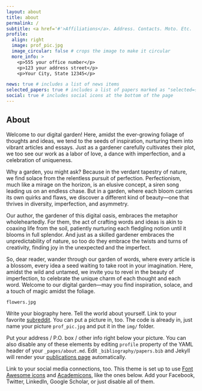 ```yaml
---
layout: about
title: about
permalink: /
subtitle: <a href='#'>Affiliations</a>. Address. Contacts. Moto. Etc.
profile:
  align: right
  image: prof_pic.jpg
  image_circular: false # crops the image to make it circular
  more_info: >
    <p>555 your office number</p>
    <p>123 your address street</p>
    <p>Your City, State 12345</p>

news: true # includes a list of news items
selected_papers: true # includes a list of papers marked as "selected={true}"
social: true # includes social icons at the bottom of the page
---
```


<!-- ![Alt text](./assets/img/flowers.jpg "background image") -->

## About


Welcome to our digital garden! Here, amidst the ever-growing foliage of thoughts and ideas, we tend to the seeds of inspiration, nurturing them into vibrant articles and essays. Just as a gardener carefully cultivates their plot, we too see our work as a labor of love, a dance with imperfection, and a celebration of uniqueness.

Why a garden, you might ask? Because in the verdant tapestry of nature, we find solace from the relentless pursuit of perfection. Perfectionism, much like a mirage on the horizon, is an elusive concept, a siren song leading us on an endless chase. But in a garden, where each bloom carries its own quirks and flaws, we discover a different kind of beauty—one that thrives in diversity, imperfection, and asymmetry.

Our author, the gardener of this digital oasis, embraces the metaphor wholeheartedly. For them, the act of crafting words and ideas is akin to coaxing life from the soil, patiently nurturing each fledgling notion until it blooms in full splendor. And just as a skilled gardener embraces the unpredictability of nature, so too do they embrace the twists and turns of creativity, finding joy in the unexpected and the imperfect.

So, dear reader, wander through our garden of words, where every article is a blossom, every idea a seed waiting to take root in your imagination. Here, amidst the wild and untamed, we invite you to revel in the beauty of imperfection, to celebrate the unique charm of each thought and each word. Welcome to our digital garden—may you find inspiration, solace, and a touch of magic amidst the foliage.

`flowers.jpg`

Write your biography here. Tell the world about yourself. Link to your favorite [subreddit](http://reddit.com). You can put a picture in, too. The code is already in, just name your picture `prof_pic.jpg` and put it in the `img/` folder.

Put your address / P.O. box / other info right below your picture. You can also disable any of these elements by editing `profile` property of the YAML header of your `_pages/about.md`. Edit `_bibliography/papers.bib` and Jekyll will render your [publications page](/al-folio/publications/) automatically.

Link to your social media connections, too. This theme is set up to use [Font Awesome icons](https://fontawesome.com/) and [Academicons](https://jpswalsh.github.io/academicons/), like the ones below. Add your Facebook, Twitter, LinkedIn, Google Scholar, or just disable all of them.
